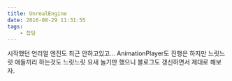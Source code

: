 ```yaml
---
title: UnrealEngine
date: 2016-08-29 11:31:55
tags: 
    - 잡담
---
```


시작했던 언리얼 엔진도 최근 안하고있고...
AnimationPlayer도 진행은 하지만 느릿느릿
애들끼리 하는것도 느릿느릿
요새 놀기만 했으니 블로그도 갱신하면서
제대로 해보자.
